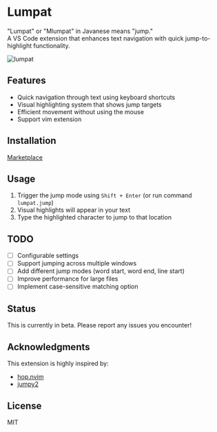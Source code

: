 # Lumpat

"Lumpat" or "Mlumpat" in Javanese means "jump."\
A VS Code extension that enhances text navigation with quick jump-to-highlight functionality.

![lumpat](https://github.com/user-attachments/assets/41543714-80be-43ef-87ef-903ab46bb109)

## Features

- Quick navigation through text using keyboard shortcuts
- Visual highlighting system that shows jump targets
- Efficient movement without using the mouse
- Support vim extension

## Installation

[Marketplace](https://marketplace.visualstudio.com/items?itemName=Joundy.lumpat)

## Usage

1. Trigger the jump mode using `Shift + Enter` (or run command `lumpat.jump`)
2. Visual highlights will appear in your text
3. Type the highlighted character to jump to that location

## TODO

- [ ] Configurable settings
- [ ] Support jumping across multiple windows
- [ ] Add different jump modes (word start, word end, line start)
- [ ] Improve performance for large files
- [ ] Implement case-sensitive matching option

## Status

This is currently in beta. Please report any issues you encounter!

## Acknowledgments

This extension is highly inspired by:

- [hop.nvim](https://github.com/hadronized/hop.nvim)
- [jumpy2](https://github.com/DavidLGoldberg/jumpy2)

## License

MIT
